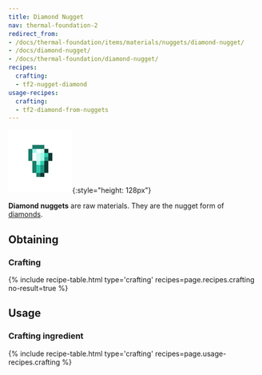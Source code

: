 ```yaml
---
title: Diamond Nugget
nav: thermal-foundation-2
redirect_from:
- /docs/thermal-foundation/items/materials/nuggets/diamond-nugget/
- /docs/diamond-nugget/
- /docs/thermal-foundation/diamond-nugget/
recipes:
  crafting:
  - tf2-nugget-diamond
usage-recipes:
  crafting:
  - tf2-diamond-from-nuggets
---
```


![Diamond nugget](/assets/images/thermal-foundation/nugget-diamond.png){:style="height: 128px"}


**Diamond nuggets** are raw materials. They are the nugget form of
[diamonds](https://minecraft.gamepedia.com/Diamond).


Obtaining
---------

### Crafting
{% include recipe-table.html type='crafting' recipes=page.recipes.crafting no-result=true %}


Usage
-----

### Crafting ingredient
{% include recipe-table.html type='crafting' recipes=page.usage-recipes.crafting %}
